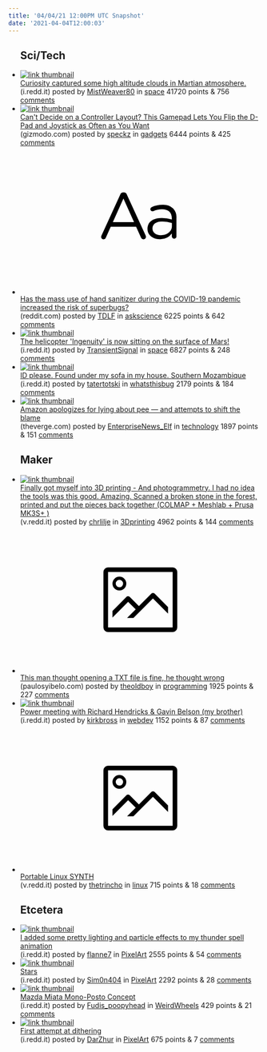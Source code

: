 ```yaml
---
title: '04/04/21 12:00PM UTC Snapshot'
date: '2021-04-04T12:00:03'
---
```

<ul>
<h2>Sci/Tech</h2>

<li><a href='https://i.redd.it/j82sfejm02r61.jpg'><img src='https://b.thumbs.redditmedia.com/RXlSqLfFZhsvKynKq-6cD3PoUzalbn21x-Iw4Xia5iE.jpg' alt='link thumbnail'></a><div><div class='linkTitle'><a href='https://i.redd.it/j82sfejm02r61.jpg'>Curiosity captured some high altitude clouds in Martian atmosphere.</a></div>(i.redd.it) posted by <a href='https://www.reddit.com/user/MistWeaver80'>MistWeaver80</a> in <a href='https://www.reddit.com/r/space'>space</a> 41720 points & 756 <a href='https://www.reddit.com/r/space/comments/mjlen6/curiosity_captured_some_high_altitude_clouds_in/'>comments</a></div></li>

<li><a href='https://gizmodo.com/cant-decide-on-a-controller-layout-this-gamepad-lets-y-1846589982'><img src='https://b.thumbs.redditmedia.com/rBION8VexrrSuKqE1GdhWLLaa3IdgrG4U0EySG0py5w.jpg' alt='link thumbnail'></a><div><div class='linkTitle'><a href='https://gizmodo.com/cant-decide-on-a-controller-layout-this-gamepad-lets-y-1846589982'>Can't Decide on a Controller Layout? This Gamepad Lets You Flip the D-Pad and Joystick as Often as You Want</a></div>(gizmodo.com) posted by <a href='https://www.reddit.com/user/speckz'>speckz</a> in <a href='https://www.reddit.com/r/gadgets'>gadgets</a> 6444 points & 425 <a href='https://www.reddit.com/r/gadgets/comments/mjf5xr/cant_decide_on_a_controller_layout_this_gamepad/'>comments</a></div></li>

<li><a href='https://www.reddit.com/r/askscience/comments/mjid2r/has_the_mass_use_of_hand_sanitizer_during_the/'><svg version='1.1' viewBox='-34 -12 104 64' preserveAspectRatio='xMidYMid slice' xmlns='http://www.w3.org/2000/svg' xmlns:xlink='http://www.w3.org/1999/xlink'>
    <title>text link thumbnail</title>
    <path d='M12.19,8.84a1.45,1.45,0,0,0-1.4-1h-.12a1.46,1.46,0,0,0-1.42,1L1.14,26.56a1.29,1.29,0,0,0-.14.59,1,1,0,0,0,1,1,1.12,1.12,0,0,0,1.08-.77l2.08-4.65h11l2.08,4.59a1.24,1.24,0,0,0,1.12.83,1.08,1.08,0,0,0,1.08-1.08,1.64,1.64,0,0,0-.14-.57ZM6.08,20.71l4.59-10.22,4.6,10.22Z'>
    </path>
    <path d='M32.24,14.78A6.35,6.35,0,0,0,27.6,13.2a11.36,11.36,0,0,0-4.7,1,1,1,0,0,0-.58.89,1,1,0,0,0,.94.92,1.23,1.23,0,0,0,.39-.08,8.87,8.87,0,0,1,3.72-.81c2.7,0,4.28,1.33,4.28,3.92v.5a15.29,15.29,0,0,0-4.42-.61c-3.64,0-6.14,1.61-6.14,4.64v.05c0,2.95,2.7,4.48,5.37,4.48a6.29,6.29,0,0,0,5.19-2.48V26.9a1,1,0,0,0,1,1,1,1,0,0,0,1-1.06V19A5.71,5.71,0,0,0,32.24,14.78Zm-.56,7.7c0,2.28-2.17,3.89-4.81,3.89-1.94,0-3.61-1.06-3.61-2.86v-.06c0-1.8,1.5-3,4.2-3a15.2,15.2,0,0,1,4.22.61Z'>
    </path>
    </svg></a><div><div class='linkTitle'><a href='https://www.reddit.com/r/askscience/comments/mjid2r/has_the_mass_use_of_hand_sanitizer_during_the/'>Has the mass use of hand sanitizer during the COVID-19 pandemic increased the risk of superbugs?</a></div>(reddit.com) posted by <a href='https://www.reddit.com/user/TDLF'>TDLF</a> in <a href='https://www.reddit.com/r/askscience'>askscience</a> 6225 points & 642 <a href='https://www.reddit.com/r/askscience/comments/mjid2r/has_the_mass_use_of_hand_sanitizer_during_the/'>comments</a></div></li>

<li><a href='https://i.redd.it/51nyn7sc82r61.png'><img src='https://a.thumbs.redditmedia.com/cd7GA_3MEFIRsm5tbXk2yLpP-q6iJw_8XpG8J7F5dt8.jpg' alt='link thumbnail'></a><div><div class='linkTitle'><a href='https://i.redd.it/51nyn7sc82r61.png'>The helicopter 'Ingenuity' is now sitting on the surface of Mars!</a></div>(i.redd.it) posted by <a href='https://www.reddit.com/user/TransientSignal'>TransientSignal</a> in <a href='https://www.reddit.com/r/space'>space</a> 6827 points & 248 <a href='https://www.reddit.com/r/space/comments/mjm5hm/the_helicopter_ingenuity_is_now_sitting_on_the/'>comments</a></div></li>

<li><a href='https://i.redd.it/implivb1ozq61.jpg'><img src='https://b.thumbs.redditmedia.com/qb9Ac0rO1P6CEsXjE5Mmu7CJF3iPFgGowh8oTEoj7hQ.jpg' alt='link thumbnail'></a><div><div class='linkTitle'><a href='https://i.redd.it/implivb1ozq61.jpg'>ID please. Found under my sofa in my house. Southern Mozambique</a></div>(i.redd.it) posted by <a href='https://www.reddit.com/user/tatertotski'>tatertotski</a> in <a href='https://www.reddit.com/r/whatsthisbug'>whatsthisbug</a> 2179 points & 184 <a href='https://www.reddit.com/r/whatsthisbug/comments/mjcddc/id_please_found_under_my_sofa_in_my_house/'>comments</a></div></li>

<li><a href='https://www.theverge.com/2021/4/3/22365330/amazon-apology-pee-bottles-worker-warehouse-union-pocan'><img src='https://a.thumbs.redditmedia.com/w_kCItqZ3IPVuANC-27dSF4YUpw_7ojhyGGyBlJg740.jpg' alt='link thumbnail'></a><div><div class='linkTitle'><a href='https://www.theverge.com/2021/4/3/22365330/amazon-apology-pee-bottles-worker-warehouse-union-pocan'>Amazon apologizes for lying about pee — and attempts to shift the blame</a></div>(theverge.com) posted by <a href='https://www.reddit.com/user/EnterpriseNews_Elf'>EnterpriseNews_Elf</a> in <a href='https://www.reddit.com/r/technology'>technology</a> 1897 points & 151 <a href='https://www.reddit.com/r/technology/comments/mjhxxr/amazon_apologizes_for_lying_about_pee_and/'>comments</a></div></li>

<h2>Maker</h2>

<li><a href='https://v.redd.it/5fx6853l80r61'><img src='https://a.thumbs.redditmedia.com/oWX4yvcW-EHfpocjREzihSD9D5RCU-17XIT96Fv0Ga4.jpg' alt='link thumbnail'></a><div><div class='linkTitle'><a href='https://v.redd.it/5fx6853l80r61'>Finally got myself into 3D printing - And photogrammetry. I had no idea the tools was this good. Amazing. Scanned a broken stone in the forest, printed and put the pieces back together (COLMAP + Meshlab + Prusa MK3S+ )</a></div>(v.redd.it) posted by <a href='https://www.reddit.com/user/chrlilje'>chrlilje</a> in <a href='https://www.reddit.com/r/3Dprinting'>3Dprinting</a> 4962 points & 144 <a href='https://www.reddit.com/r/3Dprinting/comments/mjeu1t/finally_got_myself_into_3d_printing_and/'>comments</a></div></li>

<li><a href='https://www.paulosyibelo.com/2021/04/this-man-thought-opening-txt-file-is.html'><svg version='1.1' viewBox='-34 -14 104 64' preserveAspectRatio='xMidYMid meet' xmlns='http://www.w3.org/2000/svg' xmlns:xlink='http://www.w3.org/1999/xlink'>
    <title>link thumbnail</title>
    <path d='M32,4H4A2,2,0,0,0,2,6V30a2,2,0,0,0,2,2H32a2,2,0,0,0,2-2V6A2,2,0,0,0,32,4ZM4,30V6H32V30Z'></path>
    <path d='M8.92,14a3,3,0,1,0-3-3A3,3,0,0,0,8.92,14Zm0-4.6A1.6,1.6,0,1,1,7.33,11,1.6,1.6,0,0,1,8.92,9.41Z'></path>
    <path d='M22.78,15.37l-5.4,5.4-4-4a1,1,0,0,0-1.41,0L5.92,22.9v2.83l6.79-6.79L16,22.18l-3.75,3.75H15l8.45-8.45L30,24V21.18l-5.81-5.81A1,1,0,0,0,22.78,15.37Z'></path>
    </svg></a><div><div class='linkTitle'><a href='https://www.paulosyibelo.com/2021/04/this-man-thought-opening-txt-file-is.html'>This man thought opening a TXT file is fine, he thought wrong</a></div>(paulosyibelo.com) posted by <a href='https://www.reddit.com/user/theoldboy'>theoldboy</a> in <a href='https://www.reddit.com/r/programming'>programming</a> 1925 points & 227 <a href='https://www.reddit.com/r/programming/comments/mj96nv/this_man_thought_opening_a_txt_file_is_fine_he/'>comments</a></div></li>

<li><a href='https://i.redd.it/7mxceftqk1r61.jpg'><img src='https://b.thumbs.redditmedia.com/FPXvK-rEU7HzvoHoUcG6eksvbFe4kwg19KQJIBgG7KA.jpg' alt='link thumbnail'></a><div><div class='linkTitle'><a href='https://i.redd.it/7mxceftqk1r61.jpg'>Power meeting with Richard Hendricks &amp; Gavin Belson (my brother)</a></div>(i.redd.it) posted by <a href='https://www.reddit.com/user/kirkbross'>kirkbross</a> in <a href='https://www.reddit.com/r/webdev'>webdev</a> 1152 points & 87 <a href='https://www.reddit.com/r/webdev/comments/mjjulc/power_meeting_with_richard_hendricks_gavin_belson/'>comments</a></div></li>

<li><a href='https://v.redd.it/0h1c3xsjn2r61'><svg version='1.1' viewBox='-34 -14 104 64' preserveAspectRatio='xMidYMid meet' xmlns='http://www.w3.org/2000/svg' xmlns:xlink='http://www.w3.org/1999/xlink'>
    <title>link thumbnail</title>
    <path d='M32,4H4A2,2,0,0,0,2,6V30a2,2,0,0,0,2,2H32a2,2,0,0,0,2-2V6A2,2,0,0,0,32,4ZM4,30V6H32V30Z'></path>
    <path d='M8.92,14a3,3,0,1,0-3-3A3,3,0,0,0,8.92,14Zm0-4.6A1.6,1.6,0,1,1,7.33,11,1.6,1.6,0,0,1,8.92,9.41Z'></path>
    <path d='M22.78,15.37l-5.4,5.4-4-4a1,1,0,0,0-1.41,0L5.92,22.9v2.83l6.79-6.79L16,22.18l-3.75,3.75H15l8.45-8.45L30,24V21.18l-5.81-5.81A1,1,0,0,0,22.78,15.37Z'></path>
    </svg></a><div><div class='linkTitle'><a href='https://v.redd.it/0h1c3xsjn2r61'>Portable Linux SYNTH</a></div>(v.redd.it) posted by <a href='https://www.reddit.com/user/thetrincho'>thetrincho</a> in <a href='https://www.reddit.com/r/linux'>linux</a> 715 points & 18 <a href='https://www.reddit.com/r/linux/comments/mjnktk/portable_linux_synth/'>comments</a></div></li>

<h2>Etcetera</h2>

<li><a href='https://i.redd.it/7k1ziyk0lyq61.gif'><img src='https://b.thumbs.redditmedia.com/12d2zjqh0V_vOemNDnotMI2_vrHbd2-Gy0W-RWYyC3s.jpg' alt='link thumbnail'></a><div><div class='linkTitle'><a href='https://i.redd.it/7k1ziyk0lyq61.gif'>I added some pretty lighting and particle effects to my thunder spell animation</a></div>(i.redd.it) posted by <a href='https://www.reddit.com/user/flanne7'>flanne7</a> in <a href='https://www.reddit.com/r/PixelArt'>PixelArt</a> 2555 points & 54 <a href='https://www.reddit.com/r/PixelArt/comments/mj8bhr/i_added_some_pretty_lighting_and_particle_effects/'>comments</a></div></li>

<li><a href='https://i.redd.it/4ehd37hss0r61.png'><img src='https://b.thumbs.redditmedia.com/hdLn0bSHz18NdTBDZHMaLTck3urQ0z59lX334RwGkMI.jpg' alt='link thumbnail'></a><div><div class='linkTitle'><a href='https://i.redd.it/4ehd37hss0r61.png'>Stars</a></div>(i.redd.it) posted by <a href='https://www.reddit.com/user/Sim0n404'>Sim0n404</a> in <a href='https://www.reddit.com/r/PixelArt'>PixelArt</a> 2292 points & 28 <a href='https://www.reddit.com/r/PixelArt/comments/mjgveb/stars/'>comments</a></div></li>

<li><a href='https://i.redd.it/36kspsgqj1r61.jpg'><img src='https://b.thumbs.redditmedia.com/BhBkDkOWvHsLoPCTWotMsN-X28jMXX4Eyf4svOIQCPs.jpg' alt='link thumbnail'></a><div><div class='linkTitle'><a href='https://i.redd.it/36kspsgqj1r61.jpg'>Mazda Miata Mono-Posto Concept</a></div>(i.redd.it) posted by <a href='https://www.reddit.com/user/Fudis_poopyhead'>Fudis_poopyhead</a> in <a href='https://www.reddit.com/r/WeirdWheels'>WeirdWheels</a> 429 points & 21 <a href='https://www.reddit.com/r/WeirdWheels/comments/mjjqy7/mazda_miata_monoposto_concept/'>comments</a></div></li>

<li><a href='https://i.redd.it/2h6jeibx8zq61.png'><img src='https://a.thumbs.redditmedia.com/wjwU6b6d-5aPsn7DugfOWKObZvilFdFADpE7Vu_2868.jpg' alt='link thumbnail'></a><div><div class='linkTitle'><a href='https://i.redd.it/2h6jeibx8zq61.png'>First attempt at dithering</a></div>(i.redd.it) posted by <a href='https://www.reddit.com/user/DarZhur'>DarZhur</a> in <a href='https://www.reddit.com/r/PixelArt'>PixelArt</a> 675 points & 7 <a href='https://www.reddit.com/r/PixelArt/comments/mjaroq/first_attempt_at_dithering/'>comments</a></div></li>

</ul>
